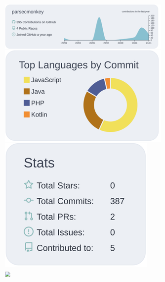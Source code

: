[![](https://raw.githubusercontent.com/parsecmonkey/parsecmonkey/main/profile-summary-card-output/nord_bright/0-profile-details.svg)](https://github.com/vn7n24fzkq/github-profile-summary-cards)
[![](https://raw.githubusercontent.com/parsecmonkey/parsecmonkey/main/profile-summary-card-output/nord_bright/2-most-commit-language.svg)](https://github.com/vn7n24fzkq/github-profile-summary-cards)
[![](https://raw.githubusercontent.com/parsecmonkey/parsecmonkey/main/profile-summary-card-output/nord_bright/3-stats.svg)](https://github.com/vn7n24fzkq/github-profile-summary-cards)

![](https://komarev.com/ghpvc/?username=parsecmonkey&color=green)
